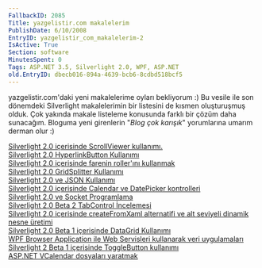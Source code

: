 ```yaml
---
FallbackID: 2085
Title: yazgelistir.com makalelerim
PublishDate: 6/10/2008
EntryID: yazgelistir_com_makalelerim-2
IsActive: True
Section: software
MinutesSpent: 0
Tags: ASP.NET 3.5, Silverlight 2.0, WPF, ASP.NET
old.EntryID: dbecb016-894a-4639-bcb6-8cdbd518bcf5
---
```

yazgelistir.com'daki yeni makalelerime oyları bekliyorum :) Bu vesile
ile son dönemdeki Silverlight makalelerimin bir listesini de kısmen
oluşturuşmuş olduk. Çok yakında makale listeleme konusunda farklı bir
çözüm daha sunacağım. Bloguma yeni girenlerin "*Blog çok karışık*"
yorumlarına umarım derman olur :)

[Silverlight 2.0 içerisinde ScrollViewer
kullanımı.](http://www.yazgelistir.com/Makaleler/1000001809.ygpx)\
 [Silverlight 2.0 HyperlinkButton
Kullanımı](http://www.yazgelistir.com/Makaleler/1000001830.ygpx)\
 [Silverlight 2.0 içerisinde farenin roller'ını
kullanmak](http://www.yazgelistir.com/Makaleler/1000001829.ygpx)\
 [Silverlight 2.0 GridSplitter
Kullanımı](http://www.yazgelistir.com/Makaleler/1000001822.ygpx)\
 [Silverlight 2.0 ve JSON
Kullanımı](http://www.yazgelistir.com/Makaleler/1000001821.ygpx)\
 [Silverlight 2.0 içerisinde Calendar ve DatePicker
kontrolleri](http://www.yazgelistir.com/Makaleler/1000001811.ygpx)\
 [Silverlight 2.0 ve Socket
Programlama](http://www.yazgelistir.com/Makaleler/1000001810.ygpx)\
 [Silverlight 2.0 Beta 2 TabControl
İncelemesi](http://www.yazgelistir.com/Makaleler/1000001847.ygpx)\
 [Silverlight 2.0 içerisinde createFromXaml alternatifi ve alt seviyeli
dinamik nesne
üretimi](http://www.yazgelistir.com/Makaleler/1000001841.ygpx)\
 [Silverlight 2.0 Beta 1 içerisinde DataGrid
Kullanımı](http://www.yazgelistir.com/Makaleler/1000001840.ygpx)\
 [WPF Browser Application ile Web Servisleri kullanarak veri
uygulamaları](http://www.yazgelistir.com/Makaleler/1000001839.ygpx)\
 [Silverlight 2 Beta 1 içerisinde ToggleButton
kullanımı](http://www.yazgelistir.com/Makaleler/1000001836.ygpx)\
 [ASP.NET VCalendar dosyaları
yaratmak](http://www.yazgelistir.com/Makaleler/1000001833.ygpx)


